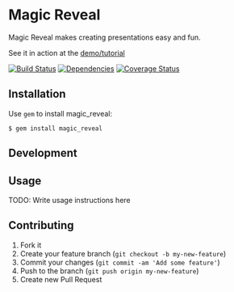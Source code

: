 # Magic Reveal

Magic Reveal makes creating presentations easy and fun.

See it in action at the [demo/tutorial](http://docwhat.github.io/magic_reveal/)

[![Build Status](https://secure.travis-ci.org/docwhat/magic_reveal.png?branch=master)](http://travis-ci.org/docwhat/magic_reveal)
[![Dependencies](https://gemnasium.com/docwhat/magic_reveal.png?branch=master)](https://gemnasium.com/docwhat/magic_reveal)
[![Coverage Status](https://coveralls.io/repos/docwhat/magic_reveal/badge.png?branch=master)](https://coveralls.io/r/docwhat/magic_reveal)

## Installation

Use `gem` to install magic_reveal:

    $ gem install magic_reveal

## Development

## Usage

TODO: Write usage instructions here

## Contributing

1. Fork it
2. Create your feature branch (`git checkout -b my-new-feature`)
3. Commit your changes (`git commit -am 'Add some feature'`)
4. Push to the branch (`git push origin my-new-feature`)
5. Create new Pull Request
